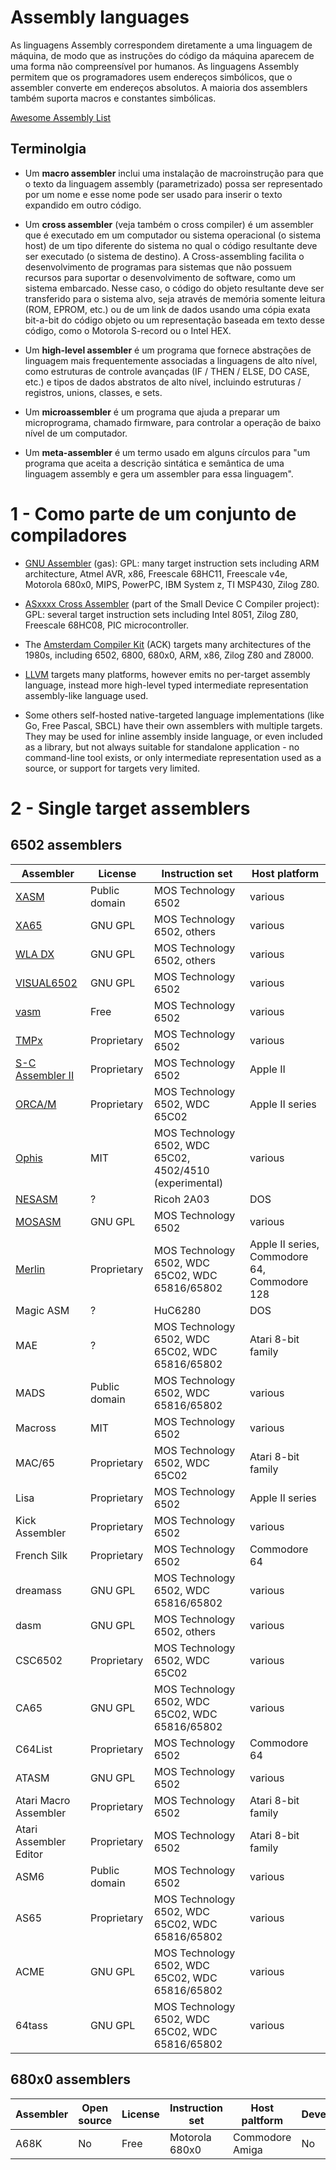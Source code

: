 # Assembly languages

As linguagens Assembly correspondem diretamente a uma linguagem de máquina, de modo que as instruções do código da máquina aparecem de uma forma não compreensível por humanos. As linguagens Assembly permitem que os programadores usem endereços simbólicos, que o assembler converte em endereços absolutos. A maioria dos assemblers também suporta macros e constantes simbólicas.

<a href="https://github.com/marcialwushuxxx/list-programming-language/blob/master/Assembly%20Languages/Awesome-Assembly.md" target="_blank">Awesome Assembly List</a>

## Terminolgia

- Um **macro assembler** inclui uma instalação de macroinstrução para que o texto da linguagem assembly (parametrizado) possa ser representado por um nome e esse nome pode ser usado para inserir o texto expandido em outro código.

- Um **cross assembler** (veja também o cross compiler) é um assembler que é executado em um computador ou sistema operacional (o sistema host) de um tipo diferente do sistema no qual o código resultante deve ser executado (o sistema de destino). A Cross-assembling facilita o desenvolvimento de programas para sistemas que não possuem recursos para suportar o desenvolvimento de software, como um sistema embarcado. Nesse caso, o código do objeto resultante deve ser transferido para o sistema alvo, seja através de memória somente leitura (ROM, EPROM, etc.) ou de um link de dados usando uma cópia exata bit-a-bit do código objeto ou um representação baseada em texto desse código, como o Motorola S-record ou o Intel HEX.

- Um **high-level assembler** é um programa que fornece abstrações de linguagem mais frequentemente associadas a linguagens de alto nível, como estruturas de controle avançadas (IF / THEN / ELSE, DO CASE, etc.) e tipos de dados abstratos de alto nível, incluindo estruturas / registros, unions, classes, e sets.

- Um **microassembler** é um programa que ajuda a preparar um microprograma, chamado firmware, para controlar a operação de baixo nível de um computador.

- Um **meta-assembler** é um termo usado em alguns círculos para "um programa que aceita a descrição sintática e semântica de uma linguagem assembly e gera um assembler para essa linguagem".

# 1 - Como parte de um conjunto de compiladores

- [GNU Assembler](http://tigcc.ticalc.org/doc/gnuasm.html) (gas): GPL: many target instruction sets including ARM architecture, Atmel AVR, x86, Freescale 68HC11, Freescale v4e, Motorola 680x0, MIPS, PowerPC, IBM System z, TI MSP430, Zilog Z80.

- [ASxxxx Cross Assembler](https://shop-pdp.net/ashtml/asmlnk.htm) (part of the Small Device C Compiler project): GPL: several target instruction sets including Intel 8051, Zilog Z80, Freescale 68HC08, PIC microcontroller.

- The [Amsterdam Compiler Kit](http://tack.sourceforge.net/about.html) (ACK) targets many architectures of the 1980s, including 6502, 6800, 680x0, ARM, x86, Zilog Z80 and Z8000.

- [LLVM](http://llvm.org/) targets many platforms, however emits no per-target assembly language, instead more high-level typed intermediate representation assembly-like language used.
       
- Some others self-hosted native-targeted language implementations (like Go, Free Pascal, SBCL) have their own assemblers with multiple targets. They may be used for inline assembly inside language, or even included as a library, but not always suitable for standalone application - no command-line tool exists, or only intermediate representation used as a source, or support for targets very limited.

# 2 - Single target assemblers

## **6502 assemblers**

| Assembler | License | Instruction set | Host platform |
|---------- | ------- | --------------- | ------------- |
|[XASM](http://www.atari.org.pl/x-asm/) |Public domain|MOS Technology 6502|various|
|[XA65](http://www.floodgap.com/retrotech/xa/)       |GNU GPL    |MOS Technology 6502, others| various|
|[WLA DX](http://www.villehelin.com/wla.html)     |GNU GPL    |MOS Technology 6502, others|various|
|[VISUAL6502](http://www.pcsistem.net/visual/index_en.htm)|GNU GPL     |MOS Technology 6502|various|
|[vasm](https://en.wikipedia.org/wiki/Vasm)       |Free       |MOS Technology 6502|various|
|[TMPx](http://turbo.style64.org/docs/tmpx-overview)       |Proprietary|MOS Technology 6502|various|
|[S-C Assembler II](http://www.stjarnhimlen.se/apple2/#SCASM)|Proprietary|MOS Technology 6502|Apple II|
|[ORCA/M](https://apple2history.org/spotlight/mike-westerfield-the-byte-works/) |Proprietary|MOS Technology 6502, WDC 65C02|Apple II series|
|[Ophis](https://michaelcmartin.github.io/Ophis/) |MIT|MOS Technology 6502, WDC 65C02, 4502/4510 (experimental)|various|
|[NESASM](https://github.com/toastynerd/nesasm)	|?|Ricoh 2A03|DOS|
|[MOSASM](https://github.com/majestic53/mosasm)|GNU GPL|MOS Technology 6502|various|
|[Merlin](https://archive.org/details/MerlinProMacroAssembler)|Proprietary|MOS Technology 6502, WDC 65C02, WDC 65816/65802|Apple II series, Commodore 64, Commodore 128|
|Magic ASM|?|HuC6280|DOS|
|MAE|?|MOS Technology 6502, WDC 65C02, WDC 65816/65802|Atari 8-bit family|
|MADS|Public domain|MOS Technology 6502, WDC 65816/65802|various|
|Macross|MIT|MOS Technology 6502|various|
|MAC/65|Proprietary|MOS Technology 6502, WDC 65C02|Atari 8-bit family|
|Lisa|Proprietary|MOS Technology 6502|Apple II series|
|Kick Assembler|Proprietary|MOS Technology 6502|various||
|French Silk|Proprietary| MOS Technology 6502  |Commodore 64|
|dreamass|GNU GPL|MOS Technology 6502, WDC 65816/65802|various|
|dasm|GNU GPL|MOS Technology 6502, others|various|
|CSC6502|Proprietary|MOS Technology 6502, WDC 65C02|various|
|CA65|GNU GPL|MOS Technology 6502, WDC 65C02, WDC 65816/65802|various|
|C64List|Proprietary|MOS Technology 6502|Commodore 64|
|ATASM|GNU GPL|MOS Technology 6502|various|
|Atari Macro Assembler|Proprietary|MOS Technology 6502|Atari 8-bit family|
|Atari Assembler Editor|Proprietary	|MOS Technology 6502|Atari 8-bit family|
|ASM6|Public domain|MOS Technology 6502|various|
|AS65|Proprietary|MOS Technology 6502, WDC 65C02, WDC 65816/65802|various|
|ACME|GNU GPL|MOS Technology 6502, WDC 65C02, WDC 65816/65802|various|
|64tass|GNU GPL|MOS Technology 6502, WDC 65C02, WDC 65816/65802|various|

## **680x0 assemblers**

|Assembler|Open source|License|Instruction set| Host paltform| Developmentactive|
|-------- | --------- | ----- | ------------- | ------------ | ---------------- |
|A68K|No|Free|Motorola 680x0|Commodore Amiga|No|
